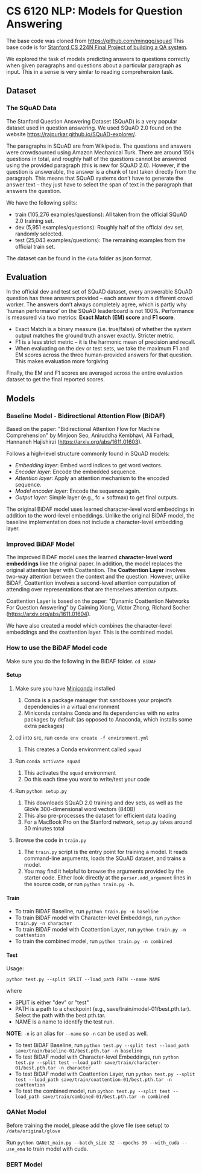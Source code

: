 # CS 6120 NLP: Models for Question Answering

The base code was cloned from https://github.com/minggg/squad
This base code is for [Stanford CS 224N Final Project of building a QA system](http://web.stanford.edu/class/cs224n/project/default-final-project-handout-squad-track.pdf).

We explored the task of models predicting answers to questions correctly
when given paragraphs and questions about a particular paragraph as input. 
This in a sense is very simlar to reading comprehension task.

## Dataset

### The SQuAD Data
The Stanford Question Answering Dataset (SQuAD) is a very popular dataset used in question answering.
We used SQuAD 2.0 found on the website https://rajpurkar.github.io/SQuAD-explorer/.

The paragraphs in SQuAD are from Wikipedia.
The questions and answers were crowdsourced using Amazon Mechanical Turk. There are around
150k questions in total, and roughly half of the questions cannot be answered using the provided
paragraph (this is new for SQuAD 2.0). However, if the question is answerable, the answer is a
chunk of text taken directly from the paragraph. This means that SQuAD systems don’t have to
generate the answer text – they just have to select the span of text in the paragraph that answers
the question.

We have the following splits:
- train (105,276 examples/questions): All taken from the official SQuAD 2.0 training set.
- dev (5,951 examples/questions): Roughly half of the official dev set, randomly selected.
- test (25,043 examples/questions): The remaining examples from the official train set.

The dataset can be found in the `data` folder as json format.

## Evaluation

In the official dev and test set of SQuAD dataset, every answerable SQuAD question has three answers
provided – each answer from a different crowd worker. The answers don’t always completely agree,
which is partly why ‘human performance’ on the SQuAD leaderboard is not 100%. Performance
is measured via two metrics: **Exact Match (EM) score** and **F1 score**.

- Exact Match is a binary measure (i.e. true/false) of whether the system output matches
the ground truth answer exactly. Stricter metric.
- F1 is a less strict metric – it is the harmonic mean of precision and recall.
- When evaluating on the dev or test sets, we take the maximum F1 and EM scores across
the three human-provided answers for that question. This makes evaluation more forgiving

Finally, the EM and F1 scores are averaged across the entire evaluation dataset to get the final
reported scores.

## Models

### Baseline Model - Bidirectional Attention Flow (BiDAF)

Based on the paper:
"Bidirectional Attention Flow for Machine Comprehension"
by Minjoon Seo, Aniruddha Kembhavi, Ali Farhadi, Hannaneh Hajishirzi
(https://arxiv.org/abs/1611.01603).

Follows a high-level structure commonly found in SQuAD models:
- _Embedding layer_: Embed word indices to get word vectors.
- _Encoder layer_: Encode the embedded sequence.
- _Attention layer_: Apply an attention mechanism to the encoded sequence.
- _Model encoder layer_: Encode the sequence again.
- _Output layer_: Simple layer (e.g., fc + softmax) to get final outputs.

The original BiDAF model uses learned character-level word embeddings in addition to the word-level embeddings.
Unlike the original BiDAF model, the baseline implementation does not include a character-level embedding
layer.

### Improved BiDAF Model

The improved BiDAF model uses the learned **character-level word embeddings** like the original paper.
In addition, the model replaces the original attention layer with Coattention.
The **Coattention Layer** involves two-way attention between the context and the question.
However, unlike BiDAF, Coattention involves a second-level attention computation of attending
over representations that are themselves attention outputs.

Coattention Layer is based on the paper:
"Dynamic Coattention Networks For Question Answering"
by Caiming Xiong, Victor Zhong, Richard Socher
(https://arxiv.org/abs/1611.01604).

We have also created a model which combines the character-level embeddings and the coattention layer.
This is the combined model.

### How to use the BiDAF Model code

Make sure you do the following in the BiDAF folder.
`cd BiDAF`

#### Setup

1. Make sure you have [Miniconda](https://conda.io/docs/user-guide/install/index.html#regular-installation) installed
    1. Conda is a package manager that sandboxes your project’s dependencies in a virtual environment
    2. Miniconda contains Conda and its dependencies with no extra packages by default (as opposed to Anaconda, which installs some extra packages)

2. cd into src, run `conda env create -f environment.yml`
    1. This creates a Conda environment called `squad`

3. Run `conda activate squad`
    1. This activates the `squad` environment
    2. Do this each time you want to write/test your code
  
4. Run `python setup.py`
    1. This downloads SQuAD 2.0 training and dev sets, as well as the GloVe 300-dimensional word vectors (840B)
    2. This also pre-processes the dataset for efficient data loading
    3. For a MacBook Pro on the Stanford network, `setup.py` takes around 30 minutes total  

5. Browse the code in `train.py`
    1. The `train.py` script is the entry point for training a model. It reads command-line arguments, loads the SQuAD dataset, and trains a model.
    2. You may find it helpful to browse the arguments provided by the starter code. Either look directly at the `parser.add_argument` lines in the source code, or run `python train.py -h`.

#### Train

- To train BiDAF Baseline, run `python train.py -n baseline`
- To train BiDAF model with Character-level Embeddings, run `python train.py -n character`
- To train BiDAF model with Coattention Layer, run `python train.py -n coattention`
- To train the combined model, run `python train.py -n combined`

#### Test

Usage:

`python test.py --split SPLIT --load_path PATH --name NAME`

where
- SPLIT is either "dev" or "test"
- PATH is a path to a checkpoint (e.g., save/train/model-01/best.pth.tar). Select the path with the best.pth.tar. 
- NAME is a name to identify the test run.

**NOTE**: `-n` is an alias for `--name` so `-n` can be used as well.

- To test BiDAF Baseline, run `python test.py --split test --load_path save/train/baseline-01/best.pth.tar -n baseline`
- To test BiDAF model with Character-level Embeddings, run `python test.py --split test --load_path save/train/character-01/best.pth.tar -n character`
- To test BiDAF model with Coattention Layer, run `python test.py --split test --load_path save/train/coattention-01/best.pth.tar -n coattention`
- To test the combined model, run `python test.py --split test --load_path save/train/combined-01/best.pth.tar -n combined`

### QANet Model

Before training the model, please add the glove file (see setup) to `/data/original/glove`

Run `python QANet_main.py --batch_size 32 --epochs 30 --with_cuda --use_ema` to train model with cuda.

### BERT Model
